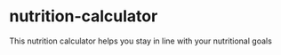 # nutrition-calculator
This nutrition calculator helps you stay in line with your nutritional goals
